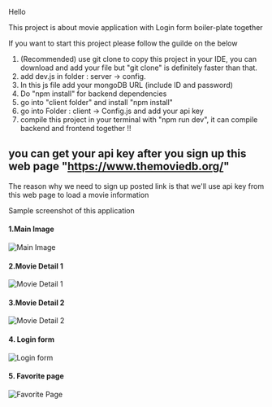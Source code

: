 Hello 

This project is about movie application with Login form boiler-plate together 

If you want to start this project please follow the guilde on the below


1. (Recommended) use git clone to copy this project in your IDE, you can download and add your file but "git clone" is definitely faster than that.
2. add dev.js in folder : server -> config. 
3. In this js file add your mongoDB URL (include ID and password)
4. Do "npm install" for backend dependencies
5. go into "client folder" and install "npm install"
6. go into Folder : client -> Config.js and add your api key
7. compile this project in your terminal with "npm run dev", it can compile backend and frontend together !! 

## you can get your api key after you sign up this web page "https://www.themoviedb.org/" 

The reason why we need to sign up posted link is that we'll use api key from this web page to load a movie information 

Sample screenshot of this application 

#### 1.Main Image

![Main Image](https://user-images.githubusercontent.com/45092135/96421329-f087f100-11f6-11eb-8689-f76f0c38dba4.JPG)


#### 2.Movie Detail 1

![Movie Detail 1](https://user-images.githubusercontent.com/45092135/96421483-1f05cc00-11f7-11eb-96cb-c3fe507dac65.JPG)


#### 3.Movie Detail 2

![Movie Detail 2](https://user-images.githubusercontent.com/45092135/96421513-288f3400-11f7-11eb-8e13-10edac6affa4.JPG)


#### 4. Login form

![Login form](https://user-images.githubusercontent.com/45092135/96421533-2dec7e80-11f7-11eb-81a8-6a5f18c69f62.JPG)


#### 5. Favorite page

![Favorite Page](https://user-images.githubusercontent.com/45092135/96421597-3e045e00-11f7-11eb-9787-86b6a621ef01.JPG)



